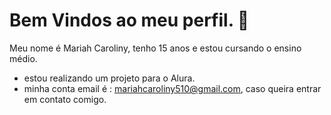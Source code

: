 # Bem Vindos ao meu perfil. 🤍
Meu nome é Mariah Caroliny, tenho 15 anos e estou cursando o ensino médio.

- estou realizando um projeto para o Alura.
- minha conta email é : mariahcaroliny510@gmail.com, caso queira entrar em contato comigo.
